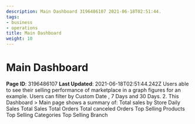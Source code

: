 ```yaml
---
description: Main Dashboard 3196486107 2021-06-18T02:51:44.
tags:
- business
- operations
title: Main Dashboard
weight: 10
---
```


# Main Dashboard
**Page ID**: 3196486107
**Last Updated**: 2021-06-18T02:51:44.242Z
Users able to see their selling performance of marketplace in a graph figures for an example. 
Users can filter by Custom Date , 7 Days and 30 Days.
2. This Dashboard  > Main page shows a summary of:
Total sales by Store
Daily Sales
Total Sales
Total Orders
Total canceled Orders
Top Selling Products
Top Selling Categories
Top Selling Branch